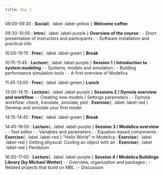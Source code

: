 ```yaml
---
title: Day 1
---
```


09:00-09:30 
: **Social**{: .label .label-yellow } **Welcome coffee**

09:30-10:00 
: **Intro**{: .label .label-purple } **Overview of the course**
: - Short presentation of instructors and participants
: - Software installation and practical info

10:00-10:15 
: **Free**{: .label .label-green } **Break**

10:15-11:45 
: **Lecture**{: .label .label-purple } **Session 1 / Introduction to system modeling**
: - Systems, models and simulation
: - Building performance simulation tools
: - A first overview of Modelica

11:45-13:00 
: **Free**{: .label .label-green } **Lunch**

13:00-14:15 
: **Lecture**{: .label .label-purple } **Sessions 2 / Dymola overview and workflow**
: - Creating new models / Settings parameters 
: - Dymola workflow: check, translate, simulate, plot
: **Exercise**{: .label .label-red } Develop and simulate your first model

14:15-14:45 
: **Free**{: .label .label-green } **Break**

14:45-16:00 
: **Lecture**{: .label .label-purple } **Session 3 / Modelica overview**
: - Text editor
: - Variables and parameters
: - Equation-based components
: **Exercise**{: .label .label-red } "Hello World" in Modelica
: **Exercise**{: .label .label-red } Getting physical: Cooling an object with air
: **Exercise**{: .label .label-red } Pendulum

16:00-17:00
: **Lecture**{: .label .label-purple } **Session 4 / Modelica Buildings Library (by Michael Wetter)**
: - Overview, organization and packages 
: - Related projects that build on MBL
: - Discussion



